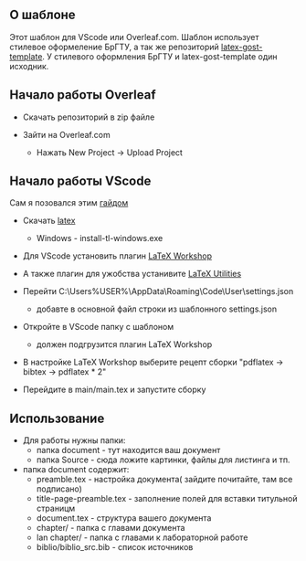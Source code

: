 ## О шаблоне
Этот шаблон для VScode или Overleaf.com. 
Шаблон использует стилевое оформеление БрГТУ, а так же репозиторий [latex-gost-template](https://github.com/ledovsky/latex-gost-template). 
У стилевого оформления БрГТУ и latex-gost-template один исходник.

## Начало работы Overleaf

- Скачать репозиторий в zip файле

- Зайти на Overleaf.com

    - Нажать New Project -> Upload Project

## Начало работы VScode 

Сам я позовался этим [гайдом](https://guillaumeblanchet.medium.com/using-latex-in-visual-studio-code-on-windows-121032043dad)

- Скачать [latex](https://www.tug.org/texlive/acquire-netinstall.html)
    - Windows -  install-tl-windows.exe

- Для VScode установить плагин [LaTeX Workshop](https://marketplace.visualstudio.com/items?itemName=James-Yu.latex-workshop)
- А также плагин  для ужобства устанивите [LaTeX Utilities](https://marketplace.visualstudio.com/items/?itemName=tecosaur.latex-utilities)

- Перейти C:\Users\%USER%\AppData\Roaming\Code\User\settings.json
    - добавте в основной файл строки из шаблонного settings.json
- Откройте в VScode папку с шаблоном
    - должен подгрузится плагин LaTeX Workshop
- В настройке LaTeX Workshop выберите рецепт сборки "pdflatex -> bibtex -> pdflatex * 2"
- Перейдите в main/main.tex и запустите сборку

## Использование

- Для работы нужны папки:
    - папка document - тут находится ваш документ
    - папка Source - сюда ложите картинки, файлы для листинга и тп.
- папка document содержит:
    - preamble.tex - настройка документа( зайдите почитайте, там все подписано)
    - title-page-preamble.tex - заполнение полей для вставки титульной страницм
    - document.tex - структура вашего документа
    - chapter/ - папка с главами документа
    - lan chapter/ - папка с главами к лабораторной работе
    - biblio/biblio_src.bib - список источников

